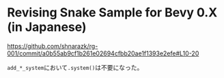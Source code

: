 # Revising Snake Sample for Bevy 0.X (in Japanese)

https://github.com/shnarazk/rg-001/commit/a0b55ab9cf1b261e02694cfbb20ae1f1393e2efe#L10-20

`add_*_system`において`.system()`は不要になった。


